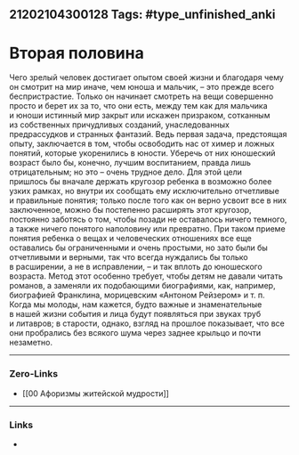 21202104300128
Tags: #type_unfinished_anki 
---
# Вторая половина

Чего зрелый человек достигает опытом своей жизни и благодаря чему он смотрит на мир иначе, чем юноша и мальчик, – это прежде всего беспристрастие. Только он начинает смотреть на вещи совершенно просто и берет их за то, что они есть, между тем как для мальчика и юноши истинный мир закрыт или искажен призраком, сотканным из собственных причудливых созданий, унаследованных предрассудков и странных фантазий. Ведь первая задача, предстоящая опыту, заключается в том, чтобы освободить нас от химер и ложных понятий, которые укоренились в юности. Уберечь от них юношеский возраст было бы, конечно, лучшим воспитанием, правда лишь отрицательным; но это – очень трудное дело. Для этой цели пришлось бы вначале держать кругозор ребенка в возможно более узких рамках, но внутри их сообщать ему исключительно отчетливые и правильные понятия; только после того как он верно усвоит все в них заключенное, можно бы постепенно расширять этот кругозор, постоянно заботясь о том, чтобы позади не оставалось ничего темного, а также ничего понятого наполовину или превратно. При таком приеме понятия ребенка о вещах и человеческих отношениях все еще оставались бы ограниченными и очень простыми, но зато были бы отчетливыми и верными, так что всегда нуждались бы только в расширении, а не в исправлении, – и так вплоть до юношеского возраста. Метод этот особенно требует, чтобы детям не давали читать романов, а заменяли их подобающими биографиями, как, например, биографией Франклина, морицевским «Антоном Рейзером» и т. п.<br>Когда мы молоды, нам кажется, будто важные и знаменательные в нашей жизни события и лица будут появляться при звуках труб и литавров; в старости, однако, взгляд на прошлое показывает, что все они пробрались без всякого шума через заднее крыльцо и почти незаметно.

---
### Zero-Links
- [[00 Афоризмы житейской мудрости]]
---
### Links
-